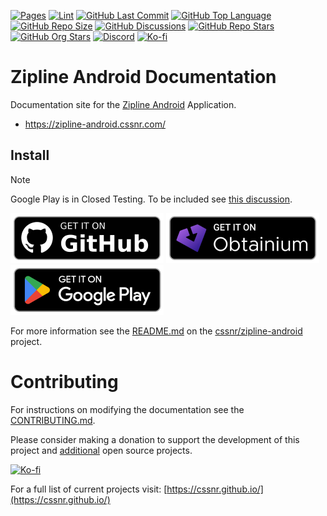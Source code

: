 [![Pages](https://img.shields.io/github/actions/workflow/status/cssnr/zipline-android-docs/pages.yaml?logo=github&label=pages)](https://github.com/cssnr/zipline-android-docs/actions/workflows/pages.yaml)
[![Lint](https://img.shields.io/github/actions/workflow/status/cssnr/zipline-android-docs/lint.yaml?logo=github&label=lint)](https://github.com/cssnr/zipline-android-docs/actions/workflows/lint.yaml)
[![GitHub Last Commit](https://img.shields.io/github/last-commit/cssnr/zipline-android-docs?logo=github&label=updated)](https://github.com/cssnr/zipline-android-docs/graphs/commit-activity)
[![GitHub Top Language](https://img.shields.io/github/languages/top/cssnr/zipline-android-docs?logo=htmx)](https://github.com/cssnr/zipline-android-docs)
[![GitHub Repo Size](https://img.shields.io/github/repo-size/cssnr/zipline-android-docs?logo=bookstack&logoColor=white&label=repo%20size)](https://github.com/cssnr/zipline-android-docs)
[![GitHub Discussions](https://img.shields.io/github/discussions/cssnr/zipline-android?logo=github)](https://github.com/cssnr/zipline-android/discussions)
[![GitHub Repo Stars](https://img.shields.io/github/stars/cssnr/zipline-android?style=flat&logo=github)](https://github.com/cssnr/zipline-android/stargazers)
[![GitHub Org Stars](https://img.shields.io/github/stars/cssnr?style=flat&logo=github&label=org%20stars)](https://cssnr.github.io/)
[![Discord](https://img.shields.io/discord/899171661457293343?logo=discord&logoColor=white&label=discord&color=7289da)](https://discord.gg/wXy6m2X8wY)
[![Ko-fi](https://img.shields.io/badge/Ko--fi-72a5f2?logo=kofi&label=Support)](https://ko-fi.com/cssnr)

# Zipline Android Documentation

Documentation site for the [Zipline Android](https://github.com/cssnr/zipline-android) Application.

- https://zipline-android.cssnr.com/

## Install

> [!NOTE]  
> Google Play is in Closed Testing. To be included see [this discussion](https://github.com/cssnr/zipline-android/discussions/25).

[![Get on GitHub](https://raw.githubusercontent.com/smashedr/repo-images/refs/heads/master/android/get80/github.png)](https://github.com/cssnr/zipline-android/releases/latest/download/app-release.apk)
[![Get on Obtainium](https://raw.githubusercontent.com/smashedr/repo-images/refs/heads/master/android/get80/obtainium.png)](https://apps.obtainium.imranr.dev/redirect?r=obtainium://add/https://github.com/cssnr/zipline-android)
[![Get on Google Play](https://raw.githubusercontent.com/smashedr/repo-images/refs/heads/master/android/get80/google-play.png)](https://play.google.com/store/apps/details?id=org.cssnr.zipline)

For more information see the [README.md](https://github.com/cssnr/zipline-android?tab=readme-ov-file#readme)
on the [cssnr/zipline-android](https://github.com/cssnr/zipline-android) project.

# Contributing

For instructions on modifying the documentation see the [CONTRIBUTING.md](https://github.com/cssnr/zipline-android/tree/master?tab=contributing-ov-file).

Please consider making a donation to support the development of this project
and [additional](https://cssnr.com/) open source projects.

[![Ko-fi](https://ko-fi.com/img/githubbutton_sm.svg)](https://ko-fi.com/cssnr)

For a full list of current projects visit: [https://cssnr.github.io/](https://cssnr.github.io/)

